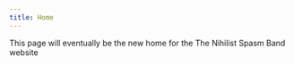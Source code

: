 ```yaml
---
title: Home
---
```


This page will eventually be the new home for the The Nihilist Spasm Band website



